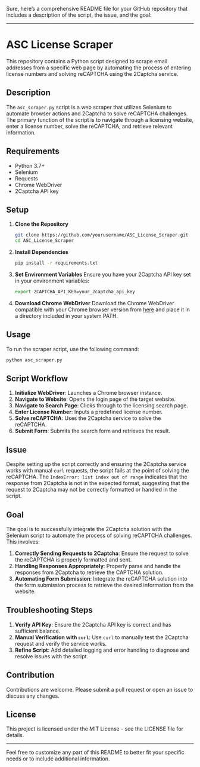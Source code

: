 Sure, here’s a comprehensive README file for your GitHub repository that includes a description of the script, the issue, and the goal:

---

# ASC License Scraper

This repository contains a Python script designed to scrape email addresses from a specific web page by automating the process of entering license numbers and solving reCAPTCHA using the 2Captcha service.

## Description

The `asc_scraper.py` script is a web scraper that utilizes Selenium to automate browser actions and 2Captcha to solve reCAPTCHA challenges. The primary function of the script is to navigate through a licensing website, enter a license number, solve the reCAPTCHA, and retrieve relevant information.

## Requirements

- Python 3.7+
- Selenium
- Requests
- Chrome WebDriver
- 2Captcha API key

## Setup

1. **Clone the Repository**
    ```bash
    git clone https://github.com/yourusername/ASC_License_Scraper.git
    cd ASC_License_Scraper
    ```

2. **Install Dependencies**
    ```bash
    pip install -r requirements.txt
    ```

3. **Set Environment Variables**
    Ensure you have your 2Captcha API key set in your environment variables:
    ```bash
    export 2CAPTCHA_API_KEY=your_2captcha_api_key
    ```

4. **Download Chrome WebDriver**
    Download the Chrome WebDriver compatible with your Chrome browser version from [here](https://sites.google.com/a/chromium.org/chromedriver/downloads) and place it in a directory included in your system PATH.

## Usage

To run the scraper script, use the following command:
```bash
python asc_scraper.py
```

## Script Workflow

1. **Initialize WebDriver**: Launches a Chrome browser instance.
2. **Navigate to Website**: Opens the login page of the target website.
3. **Navigate to Search Page**: Clicks through to the licensing search page.
4. **Enter License Number**: Inputs a predefined license number.
5. **Solve reCAPTCHA**: Uses the 2Captcha service to solve the reCAPTCHA.
6. **Submit Form**: Submits the search form and retrieves the result.

## Issue

Despite setting up the script correctly and ensuring the 2Captcha service works with manual `curl` requests, the script fails at the point of solving the reCAPTCHA. The `IndexError: list index out of range` indicates that the response from 2Captcha is not in the expected format, suggesting that the request to 2Captcha may not be correctly formatted or handled in the script.

## Goal

The goal is to successfully integrate the 2Captcha solution with the Selenium script to automate the process of solving reCAPTCHA challenges. This involves:
1. **Correctly Sending Requests to 2Captcha**: Ensure the request to solve the reCAPTCHA is properly formatted and sent.
2. **Handling Responses Appropriately**: Properly parse and handle the responses from 2Captcha to retrieve the CAPTCHA solution.
3. **Automating Form Submission**: Integrate the reCAPTCHA solution into the form submission process to retrieve the desired information from the website.

## Troubleshooting Steps

1. **Verify API Key**: Ensure the 2Captcha API key is correct and has sufficient balance.
2. **Manual Verification with `curl`**: Use `curl` to manually test the 2Captcha request and verify the service works.
3. **Refine Script**: Add detailed logging and error handling to diagnose and resolve issues with the script.

## Contribution

Contributions are welcome. Please submit a pull request or open an issue to discuss any changes.

## License

This project is licensed under the MIT License - see the LICENSE file for details.

---

Feel free to customize any part of this README to better fit your specific needs or to include additional information.
